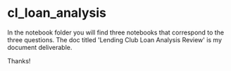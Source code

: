 # cl_loan_analysis


In the notebook folder you will find three notebooks that correspond to the three questions.
The doc titled 'Lending Club Loan Analysis Review' is my document deliverable.

Thanks!
